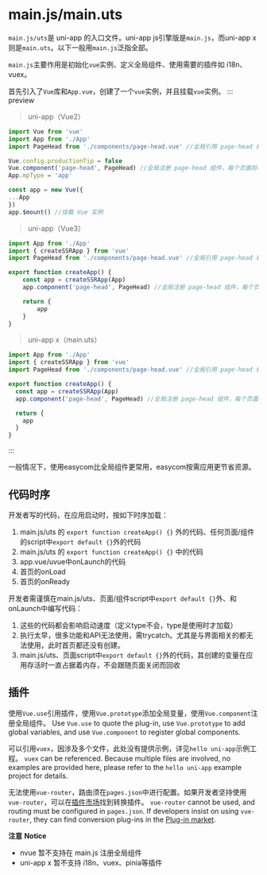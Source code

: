 # main.js/main.uts

`main.js/uts`是 uni-app 的入口文件。uni-app js引擎版是`main.js`，而uni-app x则是`main.uts`。以下一般用`main.js`泛指全部。

`main.js`主要作用是初始化`vue`实例、定义全局组件、使用需要的插件如 i18n、vuex。

首先引入了`Vue`库和`App.vue`，创建了一个`vue`实例，并且挂载`vue`实例。
::: preview
> uni-app（Vue2）

```js
import Vue from 'vue'
import App from './App'
import PageHead from './components/page-head.vue' //全局引用 page-head 组件

Vue.config.productionTip = false
Vue.component('page-head', PageHead) //全局注册 page-head 组件，每个页面将可以直接使用该组件
App.mpType = 'app'

const app = new Vue({
...App
})
app.$mount() //挂载 Vue 实例

```

> uni-app（Vue3）

```js
import App from './App'
import { createSSRApp } from 'vue'
import PageHead from './components/page-head.vue' //全局引用 page-head 组件

export function createApp() {
    const app = createSSRApp(App)
    app.component('page-head', PageHead) //全局注册 page-head 组件，每个页面将可以直接使用该组件

    return {
        app
    }
}
```

> uni-app x（main.uts）

```ts
import App from './App'
import { createSSRApp } from 'vue'
import PageHead from './components/page-head.vue' //全局引用 page-head 组件

export function createApp() {
  const app = createSSRApp(App)
  app.component('page-head', PageHead) //全局注册 page-head 组件，每个页面将可以直接使用该组件

  return {
    app
  }
}
```
:::

一般情况下，使用easycom比全局组件更常用，easycom按需应用更节省资源。

## 代码时序

开发者写的代码，在应用启动时，按如下时序加载：
1. main.js/uts 的 `export function createApp() {}` 外的代码、任何页面/组件的script中`export default {}`外的代码
2. main.js/uts 的 `export function createApp() {}` 中的代码
3. app.vue/uvue中onLaunch的代码
4. 首页的onLoad
5. 首页的onReady

开发者需谨慎在main.js/uts、页面/组件script中`export default {}`外、和onLaunch中编写代码：
1. 这些的代码都会影响启动速度（定义type不会，type是使用时才加载）
2. 执行太早，很多功能和API无法使用，需trycatch。尤其是与界面相关的都无法使用，此时首页都还没有创建。
3. main.js/uts、页面script中`export default {}`外的代码，其创建的变量在应用存活时一直占据着内存，不会跟随页面关闭而回收


## 插件

使用`Vue.use`引用插件，使用`Vue.prototype`添加全局变量，使用`Vue.component`注册全局组件。
Use `Vue.use` to quote the plug-in, use `Vue.prototype` to add global variables, and use `Vue.component` to register global components.

可以引用`vuex`，因涉及多个文件，此处没有提供示例，详见`hello uni-app`示例工程。
`vuex` can be referenced. Because multiple files are involved, no examples are provided here, please refer to the `hello uni-app` example project for details.

无法使用`vue-router`，路由须在`pages.json`中进行配置。如果开发者坚持使用`vue-router`，可以在[插件市场](https://ext.dcloud.net.cn/search?q=vue-router)找到转换插件。
`vue-router` cannot be used, and routing must be configured in `pages.json`. If developers insist on using `vue-router`, they can find conversion plug-ins in the [Plug-in market](https://ext.dcloud.net.cn/search?q=vue-router).


**注意**
**Notice**
- nvue 暂不支持在 main.js 注册全局组件
- uni-app x 暂不支持 i18n、vuex、pinia等插件
